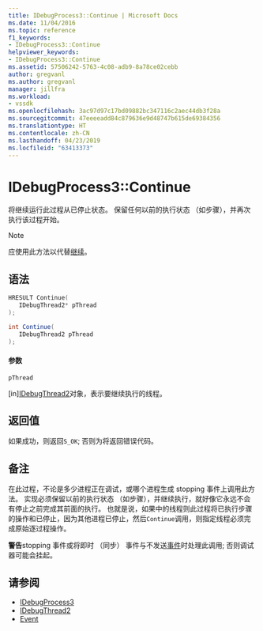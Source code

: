```yaml
---
title: IDebugProcess3::Continue | Microsoft Docs
ms.date: 11/04/2016
ms.topic: reference
f1_keywords:
- IDebugProcess3::Continue
helpviewer_keywords:
- IDebugProcess3::Continue
ms.assetid: 57506242-5763-4c08-adb9-8a78ce02cebb
author: gregvanl
ms.author: gregvanl
manager: jillfra
ms.workload:
- vssdk
ms.openlocfilehash: 3ac97d97c17bd09882bc347116c2aec44db3f28a
ms.sourcegitcommit: 47eeeeadd84c879636e9d48747b615de69384356
ms.translationtype: HT
ms.contentlocale: zh-CN
ms.lasthandoff: 04/23/2019
ms.locfileid: "63413373"
---
```

# <a name="idebugprocess3continue"></a>IDebugProcess3::Continue
将继续运行此过程从已停止状态。 保留任何以前的执行状态 （如步骤），并再次执行该过程开始。

> [!NOTE]
> 应使用此方法以代替[继续](../../../extensibility/debugger/reference/idebugprogram2-continue.md)。

## <a name="syntax"></a>语法

```cpp
HRESULT Continue(
   IDebugThread2* pThread
);
```

```csharp
int Continue(
   IDebugThread2 pThread
);
```

#### <a name="parameters"></a>参数
 `pThread`

 [in][IDebugThread2](../../../extensibility/debugger/reference/idebugthread2.md)对象，表示要继续执行的线程。

## <a name="return-value"></a>返回值
 如果成功，则返回`S_OK`; 否则为将返回错误代码。

## <a name="remarks"></a>备注
 在此过程，不论是多少进程正在调试，或哪个进程生成 stopping 事件上调用此方法。 实现必须保留以前的执行状态 （如步骤），并继续执行，就好像它永远不会有停止之前完成其前面的执行。 也就是说，如果中的线程则此过程将已执行步骤的操作和已停止，因为其他进程已停止，然后`Continue`调用，则指定线程必须完成原始逐过程操作。

 **警告**stopping 事件或将即时 （同步） 事件与不发送[事件](../../../extensibility/debugger/reference/idebugeventcallback2-event.md)时处理此调用; 否则调试器可能会挂起。

## <a name="see-also"></a>请参阅
- [IDebugProcess3](../../../extensibility/debugger/reference/idebugprocess3.md)
- [IDebugThread2](../../../extensibility/debugger/reference/idebugthread2.md)
- [Event](../../../extensibility/debugger/reference/idebugeventcallback2-event.md)